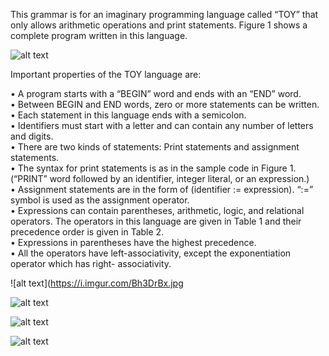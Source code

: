 This grammar is for an imaginary programming language called “TOY” that only allows arithmetic operations and print statements. Figure 1 shows a complete program written in this language.

![alt text](https://i.imgur.com/QXzWOe0.jpg)

Important properties of the TOY language are:

•	A program starts with a “BEGIN” word and ends with an “END” word.  
•	Between BEGIN and END words, zero or more statements can be written.  
•	Each statement in this language ends with a semicolon.  
•	Identifiers must start with a letter and can contain any number of letters and digits.  
•	There are two kinds of statements: Print statements and assignment statements.  
•	The syntax for print statements is as in the sample code in Figure 1. (“PRINT” word followed by an identifier, integer literal, or an expression.)  
•	Assignment statements are in the form of (identifier := expression). “:=” symbol is used as the assignment operator.  
•	Expressions  can  contain  parentheses,  arithmetic,  logic,  and  relational  operators.  The operators in this language are given in Table 1 and their precedence order is given in Table 2.  
•	Expressions in parentheses have the highest precedence.  
•	All the operators have left-associativity, except the exponentiation operator which has right- associativity.  
  
  
![alt text](https://i.imgur.com/Bh3DrBx.jpg  
  
![alt text](https://i.imgur.com/9pVhQWT.jpg)  
  
![alt text](https://i.imgur.com/8KidL5a.jpg)  
  
![alt text](https://i.imgur.com/Ehrqixn.jpg)
